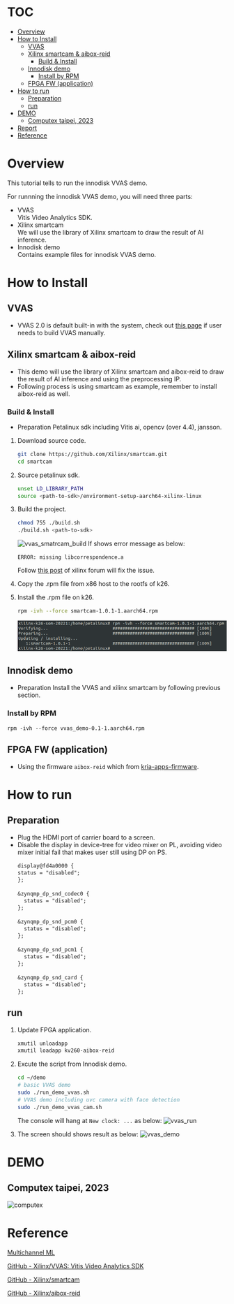 <!--
 Copyright (c) 2022 Innodisk crop.
 
 This software is released under the MIT License.
 https://opensource.org/licenses/MIT
-->

# TOC
- [Overview](#overview)
- [How to Install](#how-to-install)
  - [VVAS](#vvas)
  - [Xilinx smartcam \& aibox-reid](#xilinx-smartcam--aibox-reid)
    - [Build \& Install](#build--install)
  - [Innodisk demo](#innodisk-demo)
    - [Install by RPM](#install-by-rpm)
  - [FPGA FW (application)](#fpga-fw-application)
- [How to run](#how-to-run)
  - [Preparation](#preparation)
  - [run](#run)
- [DEMO](#demo)
  - [Computex taipei, 2023](#computex-taipei-2023)
- [Report](#report)
- [Reference](#reference)

# Overview
This tutorial tells to run the innodisk VVAS demo.

For runnning the innodisk VVAS demo, you will need three parts:
- VVAS  
  Vitis Video Analytics SDK.
- Xilinx smartcam  
  We will use the library of Xilinx smartcam to draw the result of AI inference.
- Innodisk demo  
  Contains example files for innodisk VVAS demo.

# How to Install
## VVAS
- VVAS 2.0 is default built-in with the system, check out [this page](../2.Software/VVAS.md) if user needs to build VVAS manually.
## Xilinx smartcam & aibox-reid
- This demo will use the library of Xilinx smartcam and aibox-reid to draw the result of AI inference and using the preprocessing IP.
- Following process is using smartcam as example, remember to install aibox-reid as well.

### Build & Install
- Preparation
    Petalinux sdk including Vitis ai, opencv (over 4.4), jansson.
1. Download source code.
    
    ```bash
    git clone https://github.com/Xilinx/smartcam.git
    cd smartcam
    ```
    
2. Source petalinux sdk.
    
    ```bash
    unset LD_LIBRARY_PATH
    source <path-to-sdk>/environment-setup-aarch64-xilinx-linux
    ```

3. Build the project.
    
    ```bash
    chmod 755 ./build.sh
    ./build.sh <path-to-sdk>
    ```
    ![vvas_smatrcam_build](fig/vvas_smatrcam_build.gif)
    If shows error message as below:
    ```
    ERROR: missing libcorrespondence.a
    ```
    Follow [this post](https://support.xilinx.com/s/question/0D52E00006mEc4wSAC/building-smartcam-app-error-missing-libcorrespondencea-?language=en_US) of xilinx forum will fix the issue.
    
4. Copy the .rpm file from x86 host to the rootfs of k26.
5. Install the .rpm file on k26.
    
    ```bash
    rpm -ivh --force smartcam-1.0.1-1.aarch64.rpm
    ```
    ![vvas_smartcam_install](fig/vvas_smartcam_install.png)
## Innodisk demo
- Preparation
    Install the VVAS and xilinx smartcam by following previous section.
### Install by RPM
```
rpm -ivh --force vvas_demo-0.1-1.aarch64.rpm
```

## FPGA FW (application)
- Using the firmware `aibox-reid` which from [kria-apps-firmware](https://github.com/Xilinx/kria-apps-firmware).


# How to run
## Preparation
- Plug the HDMI port of carrier board to a screen.
- Disable the display in device-tree for video mixer on PL, avoiding video mixer initial fail that makes user still using DP on PS.
  ```device-tree
  display@fd4a0000 {
  status = "disabled";
  };

  &zynqmp_dp_snd_codec0 {
    status = "disabled";
  };

  &zynqmp_dp_snd_pcm0 {
    status = "disabled";
  };

  &zynqmp_dp_snd_pcm1 {
    status = "disabled";
  };

  &zynqmp_dp_snd_card {
    status = "disabled";
  };
  ```

## run 

1. Update FPGA application.
    
    ```bash
    xmutil unloadapp
    xmutil loadapp kv260-aibox-reid
    ```
    
2. Excute the script from Innodisk demo.
    
    ```bash
    cd ~/demo
    # basic VVAS demo
    sudo ./run_demo_vvas.sh
    # VVAS demo including uvc camera with face detection
    sudo ./run_demo_vvas_cam.sh
    ```
    The console will hang at `New clock: ...` as below:
    ![vvas_run](fig/vvas_run.gif)
3. The screen should shows result as below:
   ![vvas_demo](fig/vvas_demo.jpg)


# DEMO
## Computex taipei, 2023
![computex](fig/vvas_computex_2023.gif)

# Reference

[Multichannel ML](https://xilinx.github.io/VVAS/main/build/html/docs/Embedded/Tutorials/MultiChannelML.html)

[GitHub - Xilinx/VVAS: Vitis Video Analytics SDK](https://github.com/Xilinx/VVAS)

[GitHub - Xilinx/smartcam](https://github.com/Xilinx/smartcam)

[GitHub - Xilinx/aibox-reid](https://github.com/Xilinx/aibox-reid)